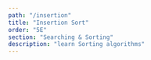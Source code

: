 ```yaml
---
path: "/insertion"
title: "Insertion Sort"
order: "5E"
section: "Searching & Sorting"
description: "learn Sorting algorithms"
---
```

